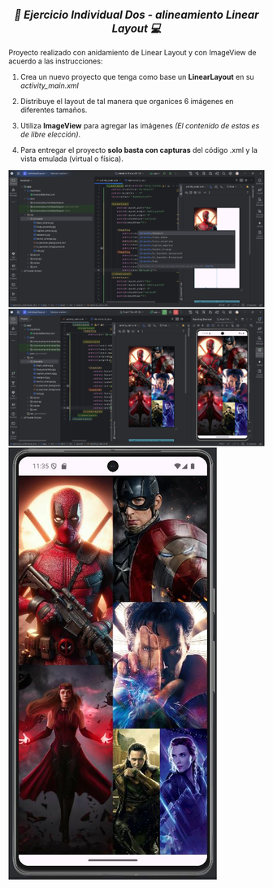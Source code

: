 **_<h2 align="center">:vulcan_salute: Ejercicio Individual Dos - alineamiento Linear Layout :computer:</h2>_**

Proyecto realizado con anidamiento de Linear Layout y con ImageView de acuerdo a las instrucciones:

1. Crea un nuevo proyecto que tenga como base un __LinearLayout__ en su *activity_main.xml*

2. Distribuye el layout de tal manera que organices 6 imágenes en diferentes tamaños.

3. Utiliza __ImageView__ para agregar las imágenes _(El contenido de estas es de libre elección)_.

4. Para entregar el proyecto **solo basta con capturas** del código .xml y la vista emulada (virtual o física).

<img src="./assets/image/codigo-2.JPG" alt="">
<br>
<img src="./assets/image/codigo-3.JPG" alt="">
<br>
<img src="./assets/image/codigo-4.JPG" alt="">